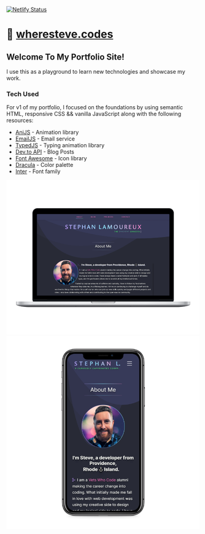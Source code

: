 [![Netlify Status](https://api.netlify.com/api/v1/badges/a19fb031-1095-4149-84a8-7daffcc71542/deploy-status)](https://app.netlify.com/sites/stephanlamoureux/deploys)

# 🔗 [wheresteve.codes](https://wheresteve.codes/)

## Welcome To My Portfolio Site!

<p>I use this as a playground to learn new technologies and showcase my work.</p>

<div>
  <h3 class="about-header">Tech Used</h3>
		<p class="about-p">
		For v1 of my portfolio, I focused on the foundations by using semantic HTML, responsive CSS && vanilla JavaScript along with the following resources:
		</p>
			<ul>
				<li><a href="https://anijs.github.io/">AniJS</a> - Animation library</li>
				<li><a href="https://www.emailjs.com/">EmailJS</a> - Email service</li>
				<li><a href="https://mattboldt.com/demos/typed-js/">TypedJS</a> - Typing animation library</li>
				<li><a href="https://developers.forem.com/api/">Dev.to API</a> - Blog Posts</li>
				<li><a href="https://fontawesome.com/">Font	Awesome</a> - Icon library </li>
				<li><a href="https://draculatheme.com/contribute#color-palette">Dracula</a> - Color palette</li>
				<li><a href="https://rsms.me/inter/">Inter</a> - Font family</li>
			</ul>
</div>
        
<div align="center">
<img src="/assets/images/screenshots/laptop-mockup.png" alt="Portfolio mockup on laptops">
<img src="/assets/images/screenshots/iphone-mockup.png" alt="Portfolio mockup on iphone">
</div>
